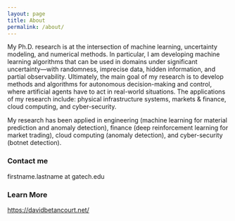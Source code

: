 ```yaml
---
layout: page
title: About
permalink: /about/
---
```


My Ph.D. research is at the intersection of machine learning, uncertainty modeling, and numerical methods. In particular, I am developing machine learning algorithms that can be used in domains under significant uncertainty—with randomness, imprecise data, hidden information, and partial observability. Ultimately, the main goal of my research is to develop methods and algorithms for autonomous decision-making and control, where artificial agents have to act in real-world situations. The applications of my research include: physical infrastructure systems, markets & finance, cloud computing, and cyber-security.

My research has been applied in engineering (machine learning for material prediction and anomaly detection), finance (deep reinforcement learning for market trading), cloud computing (anomaly detection), and cyber-security (botnet detection). 

### Contact me

firstname.lastname at gatech.edu

### Learn More
<https://davidbetancourt.net/>
